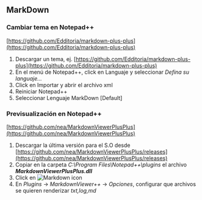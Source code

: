 ## MarkDown


### Cambiar tema en Notepad++

[https://github.com/Edditoria/markdown-plus-plus](https://github.com/Edditoria/markdown-plus-plus)

 1. Descargar un tema, ej. [https://github.com/Edditoria/markdown-plus-plus](https://github.com/Edditoria/markdown-plus-plus)
 2. En el menú de Notepad++, click en Languaje y seleccionar *Defina su languaje...*
 3. Click en Importar y abrir el archivo xml
 4. Reiniciar Notepad++
 5. Seleccionar Lenguaje MarkDown [Default]
 
 ### Previsualización en Notepad++
 
 [https://github.com/nea/MarkdownViewerPlusPlus](https://github.com/nea/MarkdownViewerPlusPlus)
 
 1. Descargar la última versión para el S.O desde [https://github.com/nea/MarkdownViewerPlusPlus/releases](https://github.com/nea/MarkdownViewerPlusPlus/releases)
 2. Copiar en la carpeta *C:\Program Files\Notepad++\plugins* el archivo _**MarkdownViewerPlusPlus.dll**_
 3. Click en ![Markdown icon](https://github.com/nea/MarkdownViewerPlusPlus/raw/master/MarkdownViewerPlusPlus/Resources/markdown-16x16-solid.png)
 4. En *Plugins* -> *MarkdownViewer++* -> *Opciones*, configurar que archivos se quieren renderizar *txt,log,md*